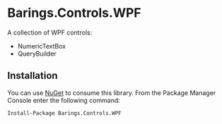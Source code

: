 # Barings.Controls.WPF

A collection of WPF controls:

* NumericTextBox
* QueryBuilder

## Installation

You can use [NuGet](https://www.nuget.org/packages/Barings.Controls.WPF/) to consume this library.  From the Package Manager Console enter the following command:

```
Install-Package Barings.Controls.WPF
```
